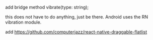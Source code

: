 add bridge method vibrate(type: string);

this does not have to do anything, just be there. Android uses the RN vibration module.

add https://github.com/computerjazz/react-native-draggable-flatlist
